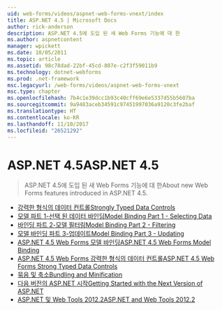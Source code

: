 ```yaml
---
uid: web-forms/videos/aspnet-web-forms-vnext/index
title: ASP.NET 4.5 | Microsoft Docs
author: rick-anderson
description: ASP.NET 4.5에 도입 된 새 Web Forms 기능에 대 한
ms.author: aspnetcontent
manager: wpickett
ms.date: 10/05/2011
ms.topic: article
ms.assetid: 98c78dad-22bf-45cd-807e-c2f3f59011b9
ms.technology: dotnet-webforms
ms.prod: .net-framework
msc.legacyurl: /web-forms/videos/aspnet-web-forms-vnext
msc.type: chapter
ms.openlocfilehash: 7b4c1e39dcc1b93c40cff69e6e5337d55b5607ba
ms.sourcegitcommit: 9a9483aceb34591c97451997036a9120c3fe2baf
ms.translationtype: HT
ms.contentlocale: ko-KR
ms.lasthandoff: 11/10/2017
ms.locfileid: "26521292"
---
```

<a name="aspnet-45"></a><span data-ttu-id="4844f-103">ASP.NET 4.5</span><span class="sxs-lookup"><span data-stu-id="4844f-103">ASP.NET 4.5</span></span>
====================
> <span data-ttu-id="4844f-104">ASP.NET 4.5에 도입 된 새 Web Forms 기능에 대 한</span><span class="sxs-lookup"><span data-stu-id="4844f-104">About new Web Forms features introduced in ASP.NET 4.5.</span></span>


- [<span data-ttu-id="4844f-105">강력한 형식의 데이터 컨트롤</span><span class="sxs-lookup"><span data-stu-id="4844f-105">Strongly Typed Data Controls</span></span>](aspnet-vnext-videos-strongly-typed-data-controls.md)
- [<span data-ttu-id="4844f-106">모델 파트 1-선택 된 데이터 바인딩</span><span class="sxs-lookup"><span data-stu-id="4844f-106">Model Binding Part 1 - Selecting Data</span></span>](aspnet-vnext-videos-model-binding-part-1-selecting-data.md)
- [<span data-ttu-id="4844f-107">바인딩 파트 2-모델 필터링</span><span class="sxs-lookup"><span data-stu-id="4844f-107">Model Binding Part 2 - Filtering</span></span>](aspnet-vnext-videos-model-binding-part-2-filtering.md)
- [<span data-ttu-id="4844f-108">모델 바인딩 파트 3-업데이트</span><span class="sxs-lookup"><span data-stu-id="4844f-108">Model Binding Part 3 - Updating</span></span>](aspnet-vnext-videos-model-binding-part-3-updating.md)
- [<span data-ttu-id="4844f-109">ASP.NET 4.5 Web Forms 모델 바인딩</span><span class="sxs-lookup"><span data-stu-id="4844f-109">ASP.NET 4.5 Web Forms Model Binding</span></span>](aspnet-45-web-forms-model-binding.md)
- [<span data-ttu-id="4844f-110">ASP.NET 4.5 Web Forms 강력한 형식의 데이터 컨트롤</span><span class="sxs-lookup"><span data-stu-id="4844f-110">ASP.NET 4.5 Web Forms Strong Typed Data Controls</span></span>](aspnet-45-web-forms-strong-typed-data-controls.md)
- [<span data-ttu-id="4844f-111">묶음 및 축소</span><span class="sxs-lookup"><span data-stu-id="4844f-111">Bundling and Minification</span></span>](aspnet-vnext-videos-bundling-and-minification.md)
- [<span data-ttu-id="4844f-112">다음 버전의 ASP.NET 시작</span><span class="sxs-lookup"><span data-stu-id="4844f-112">Getting Started with the Next Version of ASP.NET</span></span>](getting-started-with-the-next-version-of-aspnet.md)
- [<span data-ttu-id="4844f-113">ASP.NET 및 Web Tools 2012.2</span><span class="sxs-lookup"><span data-stu-id="4844f-113">ASP.NET and Web Tools 2012.2</span></span>](aspnet-and-web-tools-20122.md)
